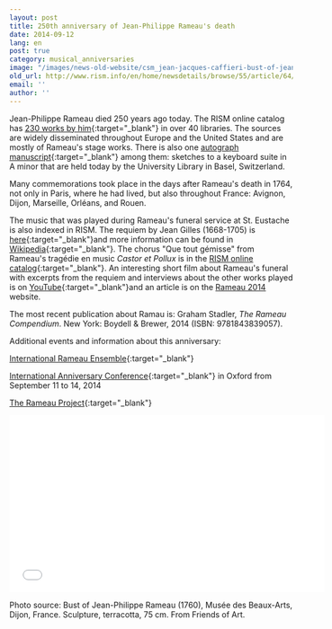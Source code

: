```yaml
---
layout: post
title: 250th anniversary of Jean-Philippe Rameau's death
date: 2014-09-12
lang: en
post: true
category: musical_anniversaries
image: "/images/news-old-website/csm_jean-jacques-caffieri-bust-of-jean-philippe-rameau_da7acb38b5.jpg"
old_url: http://www.rism.info/en/home/newsdetails/browse/55/article/64/250th-anniversary-of-jean-philippe-rameaus-death.html
email: ''
author: ''
---
```


Jean-Philippe Rameau died 250 years ago today. The RISM online catalog has [230 works by him](https://opac.rism.info/search?View=rism&author=Jean+Philippe+Rameau){:target="_blank"} in over 40 libraries. The sources are widely disseminated throughout Europe and the United States and are mostly of Rameau's stage works. There is also one [autograph manuscript](https://opac.rism.info/search?id=402005262&db=251&View=rism){:target="_blank"} among them: sketches to a keyboard suite in A minor that are held today by the University Library in Basel, Switzerland.

Many commemorations took place in the days after Rameau's death in 1764, not only in Paris, where he had lived, but also throughout France: Avignon, Dijon, Marseille, Orléans, and Rouen.

The music that was played during Rameau's funeral service at St. Eustache is also indexed in RISM. The requiem by Jean Gilles (1668-1705) is [here](https://opac.rism.info/search?id=452020015&db=251&View=rism){:target="_blank"}and more information can be found in [Wikipedia](http://de.wikipedia.org/wiki/Requiem_%28Gilles%29){:target="_blank"}. The chorus "Que tout gémisse" from Rameau's tragédie en music _Castor et Pollux_ is in the [RISM online catalog](https://opac.rism.info/search?id=452000625&db=251&View=rism){:target="_blank"}. An interesting short film about Rameau's funeral with excerpts from the requiem and interviews about the other works played is on [YouTube](https://www.youtube.com/watch?v=1zzbaABSpGQ){:target="_blank"}and an article is on the [Rameau 2014](http://rameau2014.fr/A-la-une "external-link-new-window") website.

The most recent publication about Ramau is: Graham Stadler, _The Rameau Compendium_. New York: Boydell & Brewer, 2014 (ISBN: 9781843839057).

Additional events and information about this anniversary:

[International Rameau Ensemble](https://web.archive.org/web/20140601142803/http://rameau250.wordpress.com/){:target="_blank"}

[International Anniversary Conference](https://www.torch.ox.ac.uk/event/jean-philippe-rameau-international-anniversary-conference){:target="_blank"} in Oxford from September 11 to 14, 2014

[The Rameau Project](https://www.music.ox.ac.uk/research/projects/past-projects/oae-rameau/){:target="_blank"}


<iframe width="560" height="315" src="//www.youtube.com/embed/1zzbaABSpGQ" frameborder="0" allowfullscreen></iframe>


Photo source: Bust of Jean-Philippe Rameau (1760), Musée des Beaux-Arts, Dijon, France. Sculpture, terracotta, 75 cm. From Friends of Art.  

<!-- May 2021: Link broken, not on archive.org http://www.friendsofart.net/en/art/jean-jacques-caffieri/bust-of-jean-philippe-rameau -->
